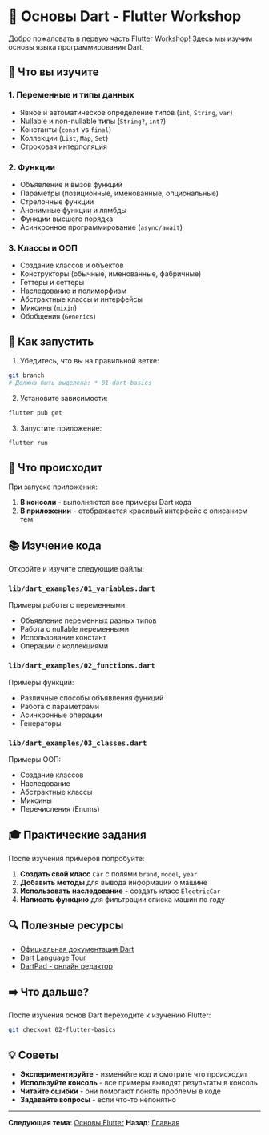 # 🎯 Основы Dart - Flutter Workshop

Добро пожаловать в первую часть Flutter Workshop! Здесь мы изучим основы языка программирования Dart.

## 📖 Что вы изучите

### 1. Переменные и типы данных
- Явное и автоматическое определение типов (`int`, `String`, `var`)
- Nullable и non-nullable типы (`String?`, `int?`)
- Константы (`const` vs `final`)
- Коллекции (`List`, `Map`, `Set`)
- Строковая интерполяция

### 2. Функции
- Объявление и вызов функций
- Параметры (позиционные, именованные, опциональные)
- Стрелочные функции
- Анонимные функции и лямбды
- Функции высшего порядка
- Асинхронное программирование (`async/await`)

### 3. Классы и ООП
- Создание классов и объектов
- Конструкторы (обычные, именованные, фабричные)
- Геттеры и сеттеры
- Наследование и полиморфизм
- Абстрактные классы и интерфейсы
- Миксины (`mixin`)
- Обобщения (`Generics`)

## 🚀 Как запустить

1. Убедитесь, что вы на правильной ветке:
```bash
git branch
# Должна быть выделена: * 01-dart-basics
```

2. Установите зависимости:
```bash
flutter pub get
```

3. Запустите приложение:
```bash
flutter run
```

## 📱 Что происходит

При запуске приложения:

1. **В консоли** - выполняются все примеры Dart кода
2. **В приложении** - отображается красивый интерфейс с описанием тем

## 📚 Изучение кода

Откройте и изучите следующие файлы:

### `lib/dart_examples/01_variables.dart`
Примеры работы с переменными:
- Объявление переменных разных типов
- Работа с nullable переменными
- Использование констант
- Операции с коллекциями

### `lib/dart_examples/02_functions.dart`
Примеры функций:
- Различные способы объявления функций
- Работа с параметрами
- Асинхронные операции
- Генераторы

### `lib/dart_examples/03_classes.dart`
Примеры ООП:
- Создание классов
- Наследование
- Абстрактные классы
- Миксины
- Перечисления (Enums)

## 🎓 Практические задания

После изучения примеров попробуйте:

1. **Создать свой класс** `Car` с полями `brand`, `model`, `year`
2. **Добавить методы** для вывода информации о машине
3. **Использовать наследование** - создать класс `ElectricCar`
4. **Написать функцию** для фильтрации списка машин по году

## 🔍 Полезные ресурсы

- [Официальная документация Dart](https://dart.dev/language)
- [Dart Language Tour](https://dart.dev/language/tour)
- [DartPad - онлайн редактор](https://dartpad.dev/)

## ➡️ Что дальше?

После изучения основ Dart переходите к изучению Flutter:

```bash
git checkout 02-flutter-basics
```

## 💡 Советы

- **Экспериментируйте** - изменяйте код и смотрите что происходит
- **Используйте консоль** - все примеры выводят результаты в консоль
- **Читайте ошибки** - они помогают понять проблемы в коде
- **Задавайте вопросы** - если что-то непонятно

---

**Следующая тема**: [Основы Flutter](../02-flutter-basics) 
**Назад**: [Главная](../main)

